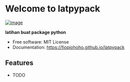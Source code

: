 # Welcome to latpypack


[![image](https://img.shields.io/pypi/v/latpypack.svg)](https://pypi.python.org/pypi/latpypack)


**latihan buat package python**


-   Free software: MIT License
-   Documentation: <https://fiopiohoho.github.io/latpypack>
    

## Features

-   TODO
